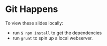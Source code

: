 # Git Happens

To view these slides locally:

- run `$ npm install` to get the dependencies 
- run `grunt` to spin up a local webserver.
